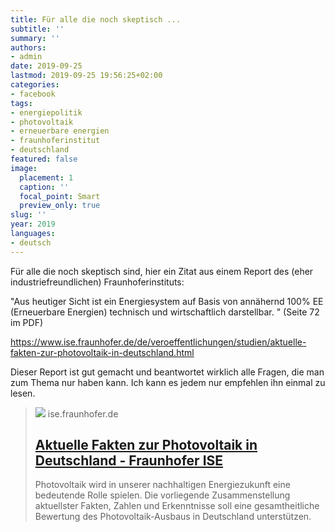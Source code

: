 ```yaml
---
title: Für alle die noch skeptisch ...
subtitle: ''
summary: ''
authors:
- admin
date: 2019-09-25
lastmod: 2019-09-25 19:56:25+02:00
categories:
- facebook
tags:
- energiepolitik
- photovoltaik
- erneuerbare energien
- fraunhoferinstitut
- deutschland
featured: false
image:
  placement: 1
  caption: ''
  focal_point: Smart
  preview_only: true
slug: ''
year: 2019
languages:
- deutsch
---
```


Für alle die noch skeptisch sind, hier ein Zitat aus einem Report des (eher industriefreundlichen) Fraunhoferinstituts:

"Aus heutiger Sicht ist ein Energiesystem auf Basis von annähernd 100% EE (Erneuerbare Energien) technisch und wirtschaftlich darstellbar. " (Seite 72 im PDF)

https://www.ise.fraunhofer.de/de/veroeffentlichungen/studien/aktuelle-fakten-zur-photovoltaik-in-deutschland.html

Dieser Report ist gut gemacht und beantwortet wirklich alle Fragen, die man zum Thema nur haben kann. Ich kann es jedem nur empfehlen ihn einmal zu lesen.
> [![](https://www.ise.fraunhofer.de/de/veroeffentlichungen/studien/aktuelle-fakten-zur-photovoltaik-in-deutschland/jcr:content/socialMediaImage.img.4col.large.png/1684327081523/Film-PV-Module1.png)](https://www.ise.fraunhofer.de/de/veroeffentlichungen/studien/aktuelle-fakten-zur-photovoltaik-in-deutschland.html)
> ise.fraunhofer.de
> ## [Aktuelle Fakten zur Photovoltaik in Deutschland -  Fraunhofer ISE](https://www.ise.fraunhofer.de/de/veroeffentlichungen/studien/aktuelle-fakten-zur-photovoltaik-in-deutschland.html)
>
>Photovoltaik wird in unserer nachhaltigen Energiezukunft eine bedeutende Rolle spielen. Die vorliegende Zusammenstellung aktuellster Fakten, Zahlen und Erkenntnisse soll eine gesamtheitliche Bewertung des Photovoltaik-Ausbaus in Deutschland unterstützen.